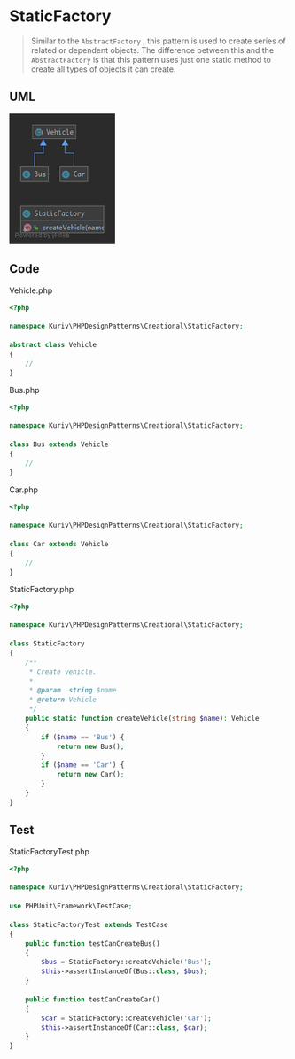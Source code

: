 # StaticFactory

> Similar to the `AbstractFactory` , this pattern is used to create series of related or dependent objects. The difference between this and the `AbstractFactory` is that this pattern uses just one static method to create all types of objects it can create.

## UML

![StaticFactory](StaticFactory.png)

## Code

Vehicle.php

```php
<?php

namespace Kuriv\PHPDesignPatterns\Creational\StaticFactory;

abstract class Vehicle
{
    //
}

```

Bus.php

```php
<?php

namespace Kuriv\PHPDesignPatterns\Creational\StaticFactory;

class Bus extends Vehicle
{
    //
}

```

Car.php

```php
<?php

namespace Kuriv\PHPDesignPatterns\Creational\StaticFactory;

class Car extends Vehicle
{
    //
}

```

StaticFactory.php

```php
<?php

namespace Kuriv\PHPDesignPatterns\Creational\StaticFactory;

class StaticFactory
{
    /**
     * Create vehicle.
     *
     * @param  string $name
     * @return Vehicle
     */
    public static function createVehicle(string $name): Vehicle
    {
        if ($name == 'Bus') {
            return new Bus();
        }
        if ($name == 'Car') {
            return new Car();
        }
    }
}

```

## Test

StaticFactoryTest.php

```php
<?php

namespace Kuriv\PHPDesignPatterns\Creational\StaticFactory;

use PHPUnit\Framework\TestCase;

class StaticFactoryTest extends TestCase
{
    public function testCanCreateBus()
    {
        $bus = StaticFactory::createVehicle('Bus');
        $this->assertInstanceOf(Bus::class, $bus);
    }

    public function testCanCreateCar()
    {
        $car = StaticFactory::createVehicle('Car');
        $this->assertInstanceOf(Car::class, $car);
    }
}

```


